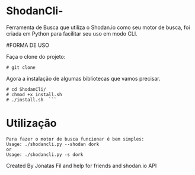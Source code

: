 # ShodanCli-

Ferramenta de Busca que utiliza o Shodan.io como seu motor de busca, foi criada em Python para facilitar seu uso em modo CLI. 


#FORMA DE USO 

Faça o clone do projeto:
```
# git clone 
```

Agora a instalação de algumas bibliotecas que vamos precisar.

```
# cd ShodanCli/  
# chmod +x install.sh  
# ./install.sh  ```
```

# Utilização

```
Para fazer o motor de busca funcionar é bem simples:
Usage: ./shodancli.py --shodan dork
or
Usage: ./shodancli.py -s dork
```

Created By Jonatas Fil and help for friends and shodan.io API
